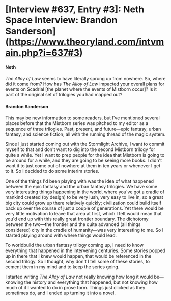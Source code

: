 # [Interview #637, Entry #3]: Neth Space Interview: Brandon Sanderson](https://www.theoryland.com/intvmain.php?i=637#3)

#### Neth

*The Alloy of Law*
seems to have literally sprung up from nowhere. So, where did it come from? How has
*The Alloy of Law*
impacted your overall plans for events on Scadrial [the planet where the events of Mistborn occur]? Is it part of the original set of trilogies you had mapped out?

#### Brandon Sanderson

This may be new information to some readers, but I've mentioned several places before that the Mistborn series was pitched to my editor as a sequence of three trilogies. Past, present, and future—epic fantasy, urban fantasy, and science fiction; all with the running thread of the magic system.

Since I just started coming out with the Stormlight Archive, I want to commit myself to that and don't want to dig into the second Mistborn trilogy for quite a while. Yet I want to prep people for the idea that Mistborn is going to be around for a while, and they are going to be seeing more books. I didn't want it to just come out of nowhere at them in ten years or whenever I get to it. So I decided to do some interim stories.

One of the things I'd been playing with was the idea of what happened between the epic fantasy and the urban fantasy trilogies. We have some very interesting things happening in the world, where you've got a cradle of mankind created (by design) to be very lush, very easy to live in, so a great big city could grow up there relatively quickly; civilization could build itself back up over the course of just a couple of generations. Yet there would be very little motivation to leave that area at first, which I felt would mean that you'd end up with this really great frontier boundary. The dichotomy between the two—the frontier and the quite advanced (all things considered) city in the cradle of humanity—was very interesting to me. So I started playing around with where things would lead.

To worldbuild the urban fantasy trilogy coming up, I need to know everything that happened in the intervening centuries. Some stories popped up in there that I knew would happen, that would be referenced in the second trilogy. So I thought, why don't I tell some of these stories, to cement them in my mind and to keep the series going.

I started writing
*The Alloy of Law*
not really knowing how long it would be—knowing the history and everything that happened, but not knowing how much of it I wanted to do in prose form. Things just clicked as they sometimes do, and I ended up turning it into a novel.


